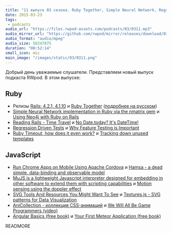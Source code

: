 ```yaml
---
title: "11 выпуск 03 сезона. Ruby Together, Simple Neural Network, Regression Driven Tests, Textures.js, MuJS, Hamsa и прочее"
date: 2015-03-23
tags:
 - podcasts
audio_url: "https://files.rwpod-assets.com/podcasts/03/0311.mp3"
audio_mirror_url: "https://github.com/rwpod/mirror/releases/download/03.11/0311.mp3"
audio_format: "audio/mpeg"
audio_size: 50247875
duration: "00:52:14"
small_icon: mic
main_image: "/images/static/03/0311.png"
---
```


Добрый день уважаемые слушатели. Представляем новый выпуск подкаста RWpod. В этом выпуске:

## Ruby

 - Релизы [Rails: 4.2.1, 4.1.10](http://weblog.rubyonrails.org/2015/3/19/Rails-4-2-1-and-4-1-10-have-been-released/) и [Ruby Together](https://rubytogether.org/) ([подробнее на русском](http://habrahabr.ru/post/253703/))
 - [Simple Neural Network implementation in Ruby via the nmatrix gem](http://www.rubylab.io/2015/03/18/simple-neural-network-implenentation-in-ruby/) и [Using Neo4j with Ruby on Rails](http://blog.diatomenterprises.com/rails-and-neo4j/)
 - [Reading Rails - Time Travel](http://www.monkeyandcrow.com/blog/reading_rails_time_travel/) и [No Date.today? It's DateTime!](http://www.bignerdranch.com/blog/no-date-today-its-datetime/)
 - [Regression Driven Tests](http://jdurand.com/blog/2015/03/02/regression-driven-tests/) и [Why Feature Testing is Important](https://netguru.co/blog/why-feature-testing-important)
 - [Ruby Timeout, how does it even work?](http://flushentitypacket.github.io/ruby/2015/02/21/ruby-timeout-how-does-it-even-work.html) и [Tracking down unused templates](http://blog.arkency.com/2015/03/tracking-down-unused-templates/)

## JavaScript

 - [Run Chrome Apps on Mobile Using Apache Cordova](https://developer.chrome.com/apps/chrome_apps_on_mobile) и [Hamsa - a dead simple, data-binding and observable model](http://gethamsa.com/)
 - [MuJS is a lightweight Javascript interpreter designed for embedding in other software to extend them with scripting capabilities](http://mujs.com/) и [Motion sensing using the doppler effect](http://danielrapp.github.io/doppler/)
 - [SVG Tools And Resources You Might Want To See](http://www.designyourway.net/blog/resources/svg-tools-and-resources-you-might-want-to-see/) и [Textures.js - SVG patterns for Data Visualization](http://riccardoscalco.github.io/textures/)
 - [AniCollection - коллекция CSS-анимаций](http://anicollection.github.io/) и [We Will All Be Game Programmers (video)](https://www.youtube.com/watch?v=avwDj3KRuLc)
 - [Angular Basics (free book)](http://www.angularjsbook.com/) и [Your First Meteor Application (free book)](http://meteortips.com/)

READMORE

